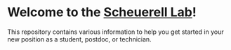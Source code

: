 # Welcome to the [Scheuerell Lab](https://depts.washington.edu/appliedecology/)!

This repository contains various information to help you get started in your new position as a student, postdoc, or technician.
